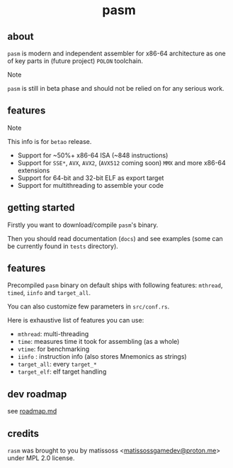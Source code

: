 <div align=center>
    <h1>pasm</h1>
</div>

## about

`pasm` is modern and independent assembler for x86-64 architecture as one of key parts in (future project) `POLON` toolchain.

> [!NOTE]
> `pasm` is still in beta phase and should not be relied on for any serious work.

## features

> [!NOTE]
> This info is for `betao` release.

- Support for ~50%+ x86-64 ISA (~848 instructions)
- Support for `SSE*`, `AVX`, `AVX2`, (`AVX512` coming soon) `MMX` and more x86-64 extensions
- Support for 64-bit and 32-bit ELF as export target
- Support for multithreading to assemble your code

## getting started

Firstly you want to download/compile `pasm`'s binary.

Then you should read documentation (`docs`) and see examples (some can be currently found in `tests` directory).

## features

Precompiled `pasm` binary on default ships with following features: `mthread`, `timed`, `iinfo` and `target_all`.

You can also customize few parameters in `src/conf.rs`.

Here is exhaustive list of features you can use:

- `mthread`: multi-threading
- `time`: measures time it took for assembling (as a whole)
- `vtime`: for benchmarking
- `iinfo` : instruction info (also stores Mnemonics as strings)
- `target_all`: every `target_*`
- `target_elf`: elf target handling

## dev roadmap

see [roadmap.md](roadmap.md)

## credits

`rasm` was brought to you by matissoss \<matissossgamedev@proton.me> under MPL 2.0 license.
